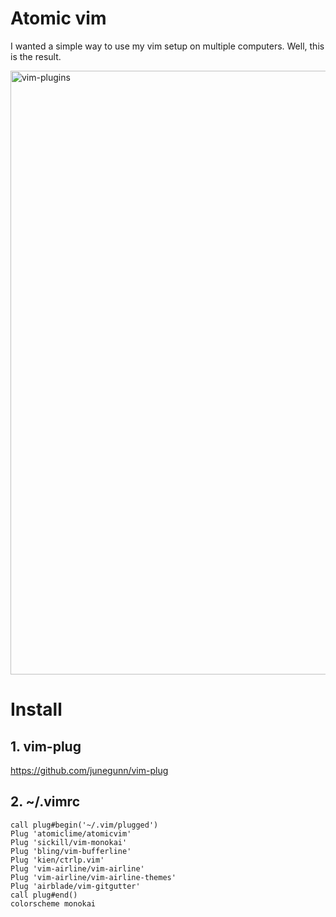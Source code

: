 # Atomic vim
I wanted a simple way to use my vim setup on multiple computers.
Well, this is the result. 

<img width="966" alt="vim-plugins" src="https://user-images.githubusercontent.com/93706292/160288954-af9a324b-e919-4f43-940a-94481b3fc4e4.png">

# Install
## 1. vim-plug
https://github.com/junegunn/vim-plug

## 2. ~/.vimrc
```
call plug#begin('~/.vim/plugged')
Plug 'atomiclime/atomicvim'
Plug 'sickill/vim-monokai'
Plug 'bling/vim-bufferline'
Plug 'kien/ctrlp.vim'
Plug 'vim-airline/vim-airline'
Plug 'vim-airline/vim-airline-themes'
Plug 'airblade/vim-gitgutter'
call plug#end()
colorscheme monokai
```
